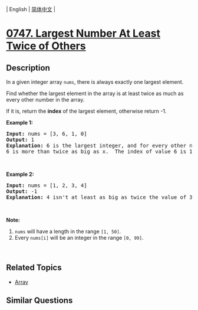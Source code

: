 
| English | [简体中文](README.md) |

# [0747. Largest Number At Least Twice of Others](https://leetcode-cn.com/problems/largest-number-at-least-twice-of-others/)

## Description

<p>In a given integer array <code>nums</code>, there is always exactly one largest element.</p>

<p>Find whether the largest element in the array is at least twice as much as every other number in the array.</p>

<p>If it is, return the <strong>index</strong> of the largest element, otherwise return -1.</p>

<p><strong>Example 1:</strong></p>

<pre>
<strong>Input:</strong> nums = [3, 6, 1, 0]
<strong>Output:</strong> 1
<strong>Explanation:</strong> 6 is the largest integer, and for every other number in the array x,
6 is more than twice as big as x.  The index of value 6 is 1, so we return 1.
</pre>

<p>&nbsp;</p>

<p><strong>Example 2:</strong></p>

<pre>
<strong>Input:</strong> nums = [1, 2, 3, 4]
<strong>Output:</strong> -1
<strong>Explanation:</strong> 4 isn&#39;t at least as big as twice the value of 3, so we return -1.
</pre>

<p>&nbsp;</p>

<p><strong>Note:</strong></p>

<ol>
	<li><code>nums</code> will have a length in the range <code>[1, 50]</code>.</li>
	<li>Every <code>nums[i]</code> will be an integer in the range <code>[0, 99]</code>.</li>
</ol>

<p>&nbsp;</p>


## Related Topics

- [Array](https://leetcode-cn.com/tag/array)

## Similar Questions


